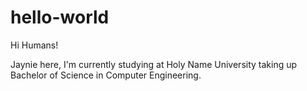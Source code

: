 # hello-world

Hi Humans!

Jaynie here, I'm currently studying at Holy Name University taking up Bachelor of Science in Computer Engineering.
